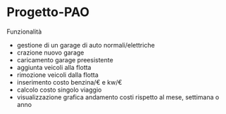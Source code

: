 # Progetto-PAO

Funzionalità
- gestione di un garage di auto normali/elettriche
- crazione nuovo garage
- caricamento garage preesistente
- aggiunta veicoli alla flotta
- rimozione veicoli dalla flotta
- inserimento costo benzina/€ e kw/€
- calcolo costo singolo viaggio
- visualizzazione grafica andamento costi rispetto al mese, settimana o anno


